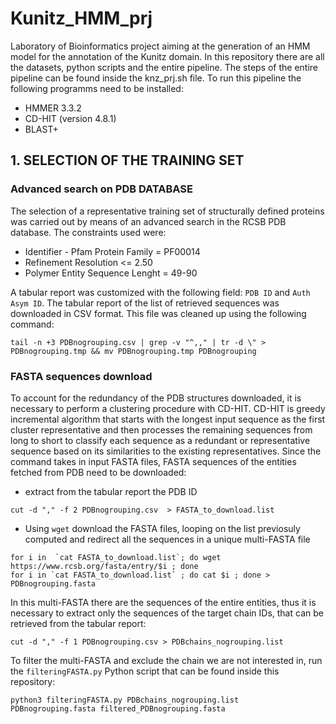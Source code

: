 # Kunitz_HMM_prj
Laboratory of Bioinformatics project aiming at the generation of an HMM model for the annotation of the Kunitz domain. 
In this repository there are all the datasets, python scripts and the entire pipeline. The steps of the entire pipeline can be found inside the knz_prj.sh file.
To run this pipeline the following programms need to be installed:
- HMMER  3.3.2
- CD-HIT (version 4.8.1)
- BLAST+

## 1. SELECTION OF THE TRAINING SET
### Advanced search on PDB DATABASE
The selection of a representative training set of structurally defined proteins was carried out by means of an advanced search in the RCSB PDB database. The constraints used were: 
+ Identifier - Pfam Protein Family = PF00014
+ Refinement Resolution <= 2.50
+ Polymer Entity Sequence Lenght =  49-90 

A tabular report was customized with the following field: ```PDB ID``` and ```Auth Asym ID```.
The tabular report of the list of retrieved sequences was downloaded in CSV format. This file was cleaned up using the following command:
```
tail -n +3 PDBnogrouping.csv | grep -v "^,," | tr -d \" > PDBnogrouping.tmp && mv PDBnogrouping.tmp PDBnogrouping
```

### FASTA sequences download
To account for the redundancy of the PDB structures downloaded, it is necessary to perform a clustering procedure with CD-HIT. CD-HIT is  greedy incremental algorithm that starts with the longest input sequence as the first cluster representative and then processes the remaining sequences from long to short to classify each sequence as a redundant or representative sequence based on its similarities to the existing representatives. 
Since the command takes in input FASTA files, FASTA sequences of the entities fetched from PDB need to be downloaded:
- extract from the tabular report the PDB ID
```
cut -d "," -f 2 PDBnogrouping.csv  > FASTA_to_download.list
```
- Using ```wget``` download the FASTA files, looping on the list previosuly computed and redirect all the sequences in a unique multi-FASTA file
 ```
for i in  `cat FASTA_to_download.list`; do wget https://www.rcsb.org/fasta/entry/$i ; done 
for i in `cat FASTA_to_download.list` ; do cat $i ; done > PDBnogrouping.fasta  
```
In this multi-FASTA there are the sequences of the entire entities, thus it is necessary to extract only the sequences of the target chain IDs, that can be retrieved from the tabular report:
```
cut -d "," -f 1 PDBnogrouping.csv > PDBchains_nogrouping.list 
```
To filter the multi-FASTA and exclude the chain we are not interested in, run the ``` filteringFASTA.py ``` Python script that can be found inside this repository:
```
python3 filteringFASTA.py PDBchains_nogrouping.list PDBnogrouping.fasta filtered_PDBnogrouping.fasta
```
